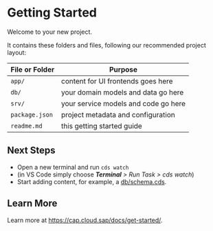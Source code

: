 # Getting Started

Welcome to your new project.

It contains these folders and files, following our recommended project layout:

| File or Folder | Purpose                              |
| -------------- | ------------------------------------ |
| `app/`         | content for UI frontends goes here   |
| `db/`          | your domain models and data go here  |
| `srv/`         | your service models and code go here |
| `package.json` | project metadata and configuration   |
| `readme.md`    | this getting started guide           |

## Next Steps

-   Open a new terminal and run `cds watch`
-   (in VS Code simply choose _**Terminal** > Run Task > cds watch_)
-   Start adding content, for example, a [db/schema.cds](db/schema.cds).

## Learn More

Learn more at https://cap.cloud.sap/docs/get-started/.
